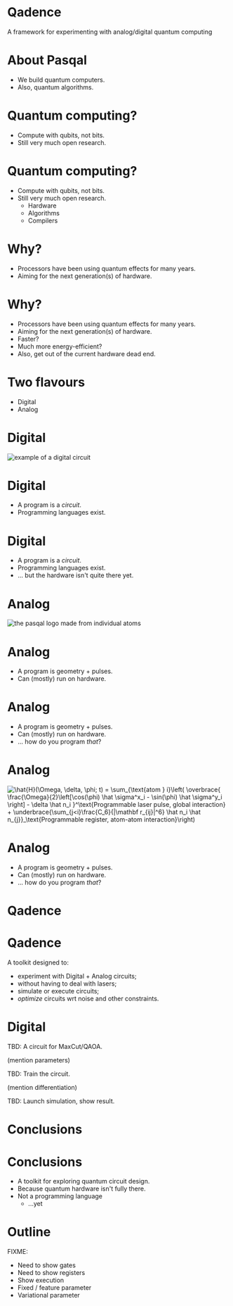[comment]: # (THEME = black)
[comment]: # (CODE_THEME = base16/zenburn)

# Qadence

A framework for experimenting with analog/digital quantum computing

[comment]: # (!!!)


# About Pasqal

- We build quantum computers.
- Also, quantum algorithms.

[comment]: # (!!!)

# Quantum computing?

- Compute with qubits, not bits.
- Still very much open research.

[comment]: # (!!! data-auto-animate)

# Quantum computing?

- Compute with qubits, not bits.
- Still very much open research.
    - Hardware
    - Algorithms
    - Compilers

[comment]: # (!!! data-auto-animate)

# Why?

- Processors have been using quantum effects for many years.
- Aiming for the next generation(s) of hardware.

[comment]: # (!!! data-auto-animate)

# Why?

- Processors have been using quantum effects for many years.
- Aiming for the next generation(s) of hardware.
- Faster?
- Much more energy-efficient?
- Also, get out of the current hardware dead end.

[comment]: # (!!! data-auto-animate)

# Two flavours

- Digital
- Analog

[comment]: # (!!! data-auto-animate)

# Digital

![example of a digital circuit](../img/digital.svg)

[comment]: # (!!! data-auto-animate)

# Digital

- A program is a _circuit_.
- Programming languages exist.

[comment]: # (!!! data-auto-animate)

# Digital

- A program is a _circuit_.
- Programming languages exist.
- ... but the hardware isn't quite there yet.

[comment]: # (!!! data-auto-animate)

# Analog

![the pasqal logo made from individual atoms](../img/register.png)

[comment]: # (!!! data-auto-animate)

# Analog 

- A program is geometry + pulses.
- Can (mostly) run on hardware.

[comment]: # (!!! data-auto-animate)

# Analog 

- A program is geometry + pulses.
- Can (mostly) run on hardware.
- ... how do you program _that_?

[comment]: # (!!! data-auto-animate)

# Analog

![\hat{H}(\Omega, \delta, \phi; t) = \sum_{\text{atom } i}\left(
    \overbrace{
      \frac{\Omega}{2}\left[\cos(\phi) \hat \sigma^x_i - \sin(\phi) \hat \sigma^y_i \right] 
    - \delta \hat n_i
    }^\text{Programmable laser pulse, global interaction}
    + \underbrace{\sum_{j<i}\frac{C_6}{|\mathbf r_{ij}|^6} \hat n_i \hat n_{j}}_\text{Programmable register, atom-atom interaction}\right)
](../img/hamiltonian.png)

[comment]: # (!!! data-auto-animate)

# Analog 

- A program is geometry + pulses.
- Can (mostly) run on hardware.
- ... how do you program _that_?

[comment]: # (!!! data-auto-animate)

# Qadence

[comment]: # (!!! data-auto-animate)

# Qadence

A toolkit designed to:

- experiment with Digital + Analog circuits;
- without having to deal with lasers;
- simulate or execute circuits;
- _optimize_ circuits wrt noise and other constraints.

[comment]: # (!!!)

# Digital

TBD: A circuit for MaxCut/QAOA.

(mention parameters)

[comment]: # (!!!)

TBD: Train the circuit.

(mention differentiation)

[comment]: # (!!!)

TBD: Launch simulation, show result.

[comment]: # (!!!)

# Conclusions

[comment]: # (!!!)

# Conclusions

- A toolkit for exploring quantum circuit design.
- Because quantum hardware isn't fully there.
- Not a programming language
    - ...yet


# Outline

FIXME:

- Need to show gates
- Need to show registers
- Show execution
- Fixed / feature parameter
- Variational parameter